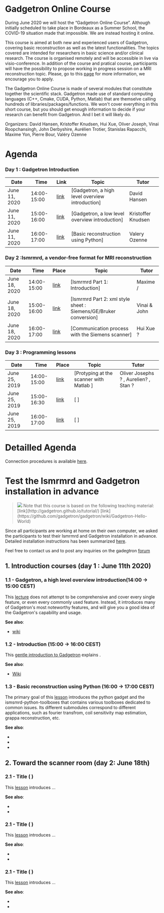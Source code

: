# Gadgetron Online Course

During June 2020 we will host the “Gadgetron Online Course”. Although initially scheduled to take place in Bordeaux as a Summer School, the COVID-19 situation made that impossible. We are instead hosting it online.
 
This course is aimed at both new and experienced users of Gadgetron, covering basic reconstruction as well as the latest functionalities. The topics covered are intended for researchers in basic science and/or clinical research. The course is organised remotely and will be accessible in live via visio-conference. In addition of the course and pratical course, participants will have the possibility to propose working in progress session on a MRI reconstruction topic. Please, go to this [page](interactive-session.md) for more information, we encourage you to apply.

The Gadgetron Online Course is made of several modules that constitute together the scientific stack. Gadgetron made use of standard computing languages (C++, Cmake, CUDA, Python, Matlab) that are themselve calling hundreds of libraries/packages/functions. We won't cover everything in this short course, but you should get enough information to decide if your research can benefit from Gadgetron. And I bet it will likely do.

Organizers: David Hansen, Kristoffer Knudsen, Hui Xue, Oliver Joseph, Vinai Roopchansingh, John Derbyshire, Aurélien Trotier, Stanislas Rapacchi, Maxime Yon, Pierre Bour, Valéry Ozenne


# Agenda

### Day 1 : Gadgetron Introduction

Date  | Time | Link | Topic | Tutor
----- | ---- | ----- | ----- | -----
June 11, 2020 | 14:00-15:00 | [link](https://link) | [Gadgetron, a high level overview introduction] | David Hansen
June 11, 2020 | 15:00-16:00 | [link](https://link) | [Gadgetron, a low level overview introduction] | Kristoffer Knudsen
June 11, 2020 | 16:00-17:00 | [link](https://link) | [Basic reconstruction using Python] | Valery Ozenne

### Day 2 :Ismrmrd, a vendor-free format for MRI reconstruction

Date  | Time | Place | Topic | Tutor
----- | ---- | ----- | ----- | -----
June 18, 2020 | 14:00-15:00 | [link](https://link) | [Ismrmrd Part 1: Introduction] | Maxime / 
June 18, 2020 | 15:00-16:00 | [link](https://link) | [Ismrmrd Part 2: xml style sheet : Siemens/GE/Bruker conversion] | Vinai & John
June 18, 2020 | 16:00-17:00 | [link](https://link) | [Communication process with the Siemens scanner] | Hui Xue ? 

### Day 3 : Programming lessons

Date  | Time | Place | Topic | Tutor
----- | ---- | ----- | ----- | -----
June 25, 2019 | 14:00-15:00 | [link](https://link) | [Protyping at the scanner with Matlab ] | Oliver Josephs ? , Aurelien? , Stan  ? 
June 25, 2019 | 15:00-16:30 | [link](https://link) | [ ] |  
June 25, 2019 | 16:00-17:00 | [link](https://link) | [ ] |  


# Detailled Agenda

Connection procedures is available [here](live-session.md).  
	

# Test the Ismrmrd and Gadgetron installation in advance

> <img src="https://img.shields.io/badge/-_Warning-orange.svg?style=flat-square"/>
> Note that this course is based on the following teaching material: 
> [link](http://gadgetron.github.io/tutorial/) 
> [link](https://github.com/gadgetron/gadgetron/wiki/Gadgetron-Hello-World)

Since all participants are working at home on their own computer, we asked the participants to test their Ismrmrd and Gadgetron installation in advance. 
Detailed installation instructions has been summarized [here](gt-installation.md).  

Feel free to contact us and to post any inquiries on the gadegtron [forum](https://groups.google.com/forum/#!forum/gadgetron)

## 1. Introduction courses (day 1 : June 11th 2020)

### 1.1 - Gadgetron, a high level overview introduction(14:00 -> 15:00 CEST)

This [lecture](introduction-part1.md) does not attempt to be comprehensive and cover every single feature, or even every commonly used feature. Instead, it introduces many of Gadgetron's most
noteworthy features, and will give you a good idea of the Gadgetron's capability and
usage.

**See also**:

 * [wiki](https://github.com/gadgetron/gadgetron/wiki/Gadgetron-Gadgets)


### 1.2 - Introduction (15:00 -> 16:00 CEST)

This [gentle introduction to Gadgetron](introduction-part1.md) explains .

**See also**:

 * [Wiki](https://github.com/gadgetron/gadgetron/wiki/Gadgetron-Streaming-Architecture)

### 1.3 - Basic reconstruction using Python  (16:00 -> 17:00 CEST)

The primary goal of this [lesson]( ) introduces the python gadget and the ismsmrd-python-toolboxes
 that contains various toolboxes dedicated to common issues. Its different submodules correspond to different
applications, such as fourier transfrom, coil sensitivity map estimation, grappa reconstruction, etc.

**See also**:

  * []()
  * []()
  * []()



## 2. Toward the scanner room  (day 2: June 18th)

### 2.1 - Title  (  )

This [lesson]() introduces ...

**See also**:

  * [ ]( )
  * [ ]( )


### 2.1 - Title  (  )

This [lesson]() introduces ...

**See also**:

  * [ ]( )
  * [ ]( )


### 2.1 - Title  (  )

This [lesson]() introduces ...

**See also**:

  * [ ]( )
  * [ ]( )











<!----------------------------- External links ------------------------------->
[Python]:     http://www.python.org
[Numpy]:      http://www.numpy.org
[Scipy]:      http://www.scipy.org
[Matplotlib]: http://matplotlib.org
[Git]:        https://git-scm.com



<!---------------------------------------------------------------------------->
